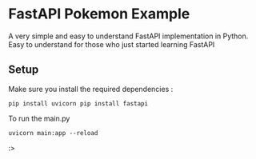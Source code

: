 # FastAPI Pokemon Example

A very simple and easy to understand FastAPI implementation
in Python.
Easy to understand for those who just started learning FastAPI

## Setup

Make sure you install the required dependencies :

`
pip install uvicorn
pip install fastapi
`

To run the main.py

`
uvicorn main:app --reload
`

:>